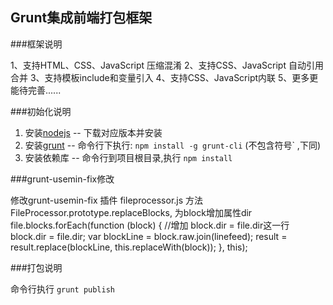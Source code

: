 ## Grunt集成前端打包框架


###框架说明

1、支持HTML、CSS、JavaScript 压缩混淆
2、支持CSS、JavaScript 自动引用合并
3、支持模板include和变量引入
4、支持CSS、JavaScript内联
5、更多更能待完善......

###初始化说明

1. 安装[nodejs](http://nodejs.org) -- 下载对应版本并安装
2. 安装[grunt](http://gruntjs.com) -- 命令行下执行: `npm install -g grunt-cli`  (不包含符号` ,下同)
3. 安装依赖库 -- 命令行到项目根目录,执行 `npm install`


###grunt-usemin-fix修改

修改grunt-usemin-fix 插件 fileprocessor.js 方法 FileProcessor.prototype.replaceBlocks, 为block增加属性dir
file.blocks.forEach(function (block) {
   //增加 block.dir = file.dir这一行
   block.dir = file.dir;
   var blockLine = block.raw.join(linefeed);
   result = result.replace(blockLine, this.replaceWith(block));
}, this);


###打包说明

命令行执行 `grunt publish`



